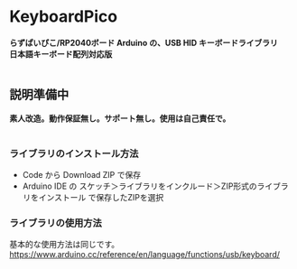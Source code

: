 # KeyboardPico

**らずぱいぴこ/RP2040ボード Arduino の、USB HID キーボードライブラリ** </br>
**日本語キーボード配列対応版** </br>
 </br>
## **説明準備中**  
**素人改造。動作保証無し。サポート無し。使用は自己責任で。** </br>
 </br>
### ライブラリのインストール方法
* Code から Download ZIP で保存
* Arduino IDE の スケッチ＞ライブラリをインクルード＞ZIP形式のライブラリをインストール で保存したZIPを選択  

### ライブラリの使用方法
基本的な使用方法は同じです。</br>
https://www.arduino.cc/reference/en/language/functions/usb/keyboard/

